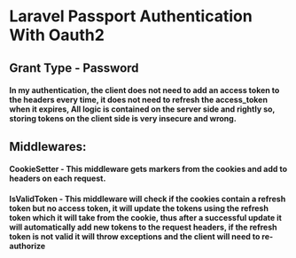 # Laravel Passport Authentication With Oauth2  
## Grant Type - Password  

#### In my authentication, the client does not need to add an access token to the headers every time, it does not need to refresh the access_token when it expires, All logic is contained on the server side and rightly so, storing tokens on the client side is very insecure and wrong.  

## Middlewares:  
#### CookieSetter - This middleware gets markers from the cookies and add to headers on each request.    
#### IsValidToken - This middleware will check if the cookies contain a refresh token but no access token, it will update the tokens using the refresh token which it will take from the cookie, thus after a successful update it will automatically add new tokens to the request headers, if the refresh token is not valid it will throw exceptions and the client will need to re-authorize



